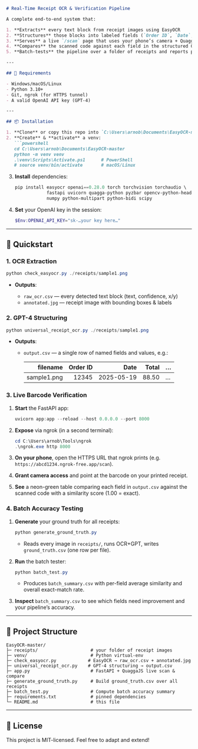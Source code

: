 ````markdown
# Real-Time Receipt OCR & Verification Pipeline

A complete end-to-end system that:

1. **Extracts** every text block from receipt images using EasyOCR  
2. **Structures** those blocks into labeled fields (`Order ID`, `Date`, `Total`, etc.) via GPT-4  
3. **Serves** a live `/scan` page that uses your phone’s camera + QuaggaJS to scan a barcode  
4. **Compares** the scanned code against each field in the structured CSV, showing per-field similarity  
5. **Batch-tests** the pipeline over a folder of receipts and reports per-field and overall accuracy

---

## 🔧 Requirements

- Windows/macOS/Linux  
- Python 3.10+  
- Git, ngrok (for HTTPS tunnel)  
- A valid OpenAI API key (GPT-4)

---

## 📦 Installation

1. **Clone** or copy this repo into `C:\Users\arnob\Documents\EasyOCR-master` (or your preferred path).
2. **Create** & **activate** a venv:
   ```powershell
   cd C:\Users\arnob\Documents\EasyOCR-master
   python -m venv venv
   .\venv\Scripts\Activate.ps1      # PowerShell
   # source venv/bin/activate       # macOS/Linux
````

3. **Install** dependencies:

   ```powershell
   pip install easyocr openai==0.28.0 torch torchvision torchaudio \
               fastapi uvicorn quagga-python pyzbar opencv-python-headless \
               numpy python-multipart python-bidi scipy
   ```
4. **Set** your OpenAI key in the session:

   ```powershell
   $Env:OPENAI_API_KEY="sk-…your key here…"
   ```

---

## 🚀 Quickstart

### 1. OCR Extraction

```powershell
python check_easyocr.py ./receipts/sample1.png
```

* **Outputs**:

  * `raw_ocr.csv` — every detected text block (text, confidence, x/y)
  * `annotated.jpg` — receipt image with bounding boxes & labels

### 2. GPT-4 Structuring

```powershell
python universal_receipt_ocr.py ./receipts/sample1.png
```

* **Outputs**:

  * `output.csv` — a single row of named fields and values, e.g.:

    |    filename | Order ID |       Date | Total | … |
    | ----------: | -------: | ---------: | ----: | - |
    | sample1.png |    12345 | 2025-05-19 | 88.50 | … |

### 3. Live Barcode Verification

1. **Start** the FastAPI app:

   ```powershell
   uvicorn app:app --reload --host 0.0.0.0 --port 8000
   ```
2. **Expose** via ngrok (in a second terminal):

   ```powershell
   cd C:\Users\arnob\Tools\ngrok
   .\ngrok.exe http 8000
   ```
3. **On your phone**, open the HTTPS URL that ngrok prints (e.g. `https://abcd1234.ngrok-free.app/scan`).
4. **Grant camera access** and point at the barcode on your printed receipt.
5. **See** a neon-green table comparing each field in `output.csv` against the scanned code with a similarity score (1.00 = exact).

### 4. Batch Accuracy Testing

1. **Generate** your ground truth for all receipts:

   ```powershell
   python generate_ground_truth.py
   ```

   * Reads every image in `receipts/`, runs OCR+GPT, writes `ground_truth.csv` (one row per file).
2. **Run** the batch tester:

   ```powershell
   python batch_test.py
   ```

   * Produces `batch_summary.csv` with per-field average similarity and overall exact-match rate.
3. **Inspect** `batch_summary.csv` to see which fields need improvement and your pipeline’s accuracy.

---

## 📁 Project Structure

```
EasyOCR-master/
├─ receipts/                    # your folder of receipt images
├─ venv/                        # Python virtual-env
├─ check_easyocr.py            # EasyOCR → raw_ocr.csv + annotated.jpg
├─ universal_receipt_ocr.py    # GPT-4 structuring → output.csv
├─ app.py                       # FastAPI + QuaggaJS live scan & compare
├─ generate_ground_truth.py     # Build ground_truth.csv over all receipts
├─ batch_test.py                # Compute batch accuracy summary
├─ requirements.txt             # pinned dependencies
└─ README.md                    # this file
```

---

## 🤝 License

This project is MIT-licensed. Feel free to adapt and extend!
